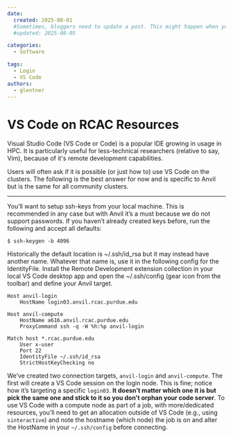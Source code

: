 ```yaml
---
date:
  created: 2025-08-01
  #Sometimes, bloggers need to update a post. This might happen when you make a mistake or when something changes that you need to reflect in the post. To indicate you have edited a post, you can include an updated date in the page header.
  #updated: 2025-08-05

categories:
  - Software

tags:
  - Login
  - VS Code
authors:
  - glentner
---
```


# VS Code on RCAC Resources

Visual Studio Code (VS Code or Code) is a popular IDE growing in usage in HPC.
It is particularly useful for less-technical researchers (relative to say,
Vim), because of it's remote development capabilities.

Users will often ask if it is possible (or just how to) use VS Code on the
clusters. The following is the best answer for now and is specific to Anvil but
is the same for all community clusters.

---

You’ll want to setup ssh-keys from your local machine. This is recommended in
any case but with Anvil it’s a must because we do not support passwords. If you
haven’t already created keys before, run the following and accept all defaults:

```
$ ssh-keygen -b 4096
```

Historically the default location is ~/.ssh/id_rsa but it may instead have
another name. Whatever that name is, use it in the following config for the
IdentityFile. Install the Remote Development extension collection in your local
VS Code desktop app and open the ~/.ssh/config (gear icon from the toolbar) and
define your Anvil target.

```
Host anvil-login
	HostName login03.anvil.rcac.purdue.edu

Host anvil-compute
	HostName a616.anvil.rcac.purdue.edu
	ProxyCommand ssh -q -W %h:%p anvil-login

Match host *.rcac.purdue.edu
	User x-user
	Port 22
	IdentityFile ~/.ssh/id_rsa
	StrictHostKeyChecking no
```

We’ve created two connection targets, `anvil-login` and `anvil-compute`. The
first will create a VS Code session on the login node. This is fine; notice how
it’s targeting a specific `login03`. **It doesn’t matter which one it is but
pick the same one and stick to it so you don’t orphan your code server**. To
use VS Code with a compute node as part of a job, with more/dedicated
resources, you’ll need to get an allocation outside of VS Code (e.g., using
`sinteractive`) and note the hostname (which node) the job is on and alter the
HostName in your `~/.ssh/config` before connecting.
